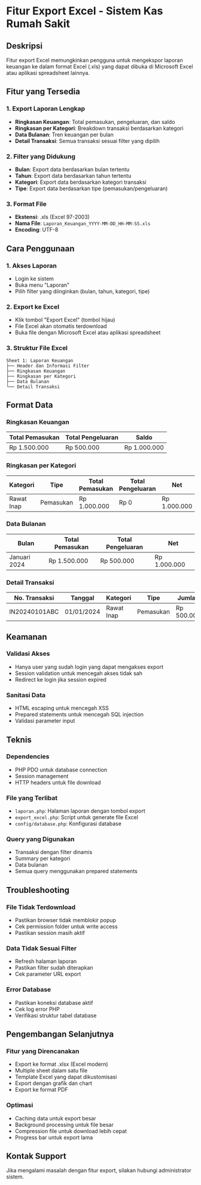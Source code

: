 # Fitur Export Excel - Sistem Kas Rumah Sakit

## Deskripsi

Fitur export Excel memungkinkan pengguna untuk mengekspor laporan keuangan ke dalam format Excel (.xls) yang dapat dibuka di Microsoft Excel atau aplikasi spreadsheet lainnya.

## Fitur yang Tersedia

### 1. **Export Laporan Lengkap**

- **Ringkasan Keuangan**: Total pemasukan, pengeluaran, dan saldo
- **Ringkasan per Kategori**: Breakdown transaksi berdasarkan kategori
- **Data Bulanan**: Tren keuangan per bulan
- **Detail Transaksi**: Semua transaksi sesuai filter yang dipilih

### 2. **Filter yang Didukung**

- **Bulan**: Export data berdasarkan bulan tertentu
- **Tahun**: Export data berdasarkan tahun tertentu
- **Kategori**: Export data berdasarkan kategori transaksi
- **Tipe**: Export data berdasarkan tipe (pemasukan/pengeluaran)

### 3. **Format File**

- **Ekstensi**: .xls (Excel 97-2003)
- **Nama File**: `Laporan_Keuangan_YYYY-MM-DD_HH-MM-SS.xls`
- **Encoding**: UTF-8

## Cara Penggunaan

### 1. **Akses Laporan**

- Login ke sistem
- Buka menu "Laporan"
- Pilih filter yang diinginkan (bulan, tahun, kategori, tipe)

### 2. **Export ke Excel**

- Klik tombol "Export Excel" (tombol hijau)
- File Excel akan otomatis terdownload
- Buka file dengan Microsoft Excel atau aplikasi spreadsheet

### 3. **Struktur File Excel**

```
Sheet 1: Laporan Keuangan
├── Header dan Informasi Filter
├── Ringkasan Keuangan
├── Ringkasan per Kategori
├── Data Bulanan
└── Detail Transaksi
```

## Format Data

### **Ringkasan Keuangan**

| Total Pemasukan | Total Pengeluaran | Saldo        |
| --------------- | ----------------- | ------------ |
| Rp 1.500.000    | Rp 500.000        | Rp 1.000.000 |

### **Ringkasan per Kategori**

| Kategori   | Tipe      | Total Pemasukan | Total Pengeluaran | Net          |
| ---------- | --------- | --------------- | ----------------- | ------------ |
| Rawat Inap | Pemasukan | Rp 1.000.000    | Rp 0              | Rp 1.000.000 |

### **Data Bulanan**

| Bulan        | Total Pemasukan | Total Pengeluaran | Net          |
| ------------ | --------------- | ----------------- | ------------ |
| Januari 2024 | Rp 1.500.000    | Rp 500.000        | Rp 1.000.000 |

### **Detail Transaksi**

| No. Transaksi | Tanggal    | Kategori   | Tipe      | Jumlah     | Keterangan        | User  |
| ------------- | ---------- | ---------- | --------- | ---------- | ----------------- | ----- |
| IN20240101ABC | 01/01/2024 | Rawat Inap | Pemasukan | Rp 500.000 | Pembayaran pasien | Admin |

## Keamanan

### **Validasi Akses**

- Hanya user yang sudah login yang dapat mengakses export
- Session validation untuk mencegah akses tidak sah
- Redirect ke login jika session expired

### **Sanitasi Data**

- HTML escaping untuk mencegah XSS
- Prepared statements untuk mencegah SQL injection
- Validasi parameter input

## Teknis

### **Dependencies**

- PHP PDO untuk database connection
- Session management
- HTTP headers untuk file download

### **File yang Terlibat**

- `laporan.php`: Halaman laporan dengan tombol export
- `export_excel.php`: Script untuk generate file Excel
- `config/database.php`: Konfigurasi database

### **Query yang Digunakan**

- Transaksi dengan filter dinamis
- Summary per kategori
- Data bulanan
- Semua query menggunakan prepared statements

## Troubleshooting

### **File Tidak Terdownload**

- Pastikan browser tidak memblokir popup
- Cek permission folder untuk write access
- Pastikan session masih aktif

### **Data Tidak Sesuai Filter**

- Refresh halaman laporan
- Pastikan filter sudah diterapkan
- Cek parameter URL export

### **Error Database**

- Pastikan koneksi database aktif
- Cek log error PHP
- Verifikasi struktur tabel database

## Pengembangan Selanjutnya

### **Fitur yang Direncanakan**

- Export ke format .xlsx (Excel modern)
- Multiple sheet dalam satu file
- Template Excel yang dapat dikustomisasi
- Export dengan grafik dan chart
- Export ke format PDF

### **Optimasi**

- Caching data untuk export besar
- Background processing untuk file besar
- Compression file untuk download lebih cepat
- Progress bar untuk export lama

## Kontak Support

Jika mengalami masalah dengan fitur export, silakan hubungi administrator sistem.
